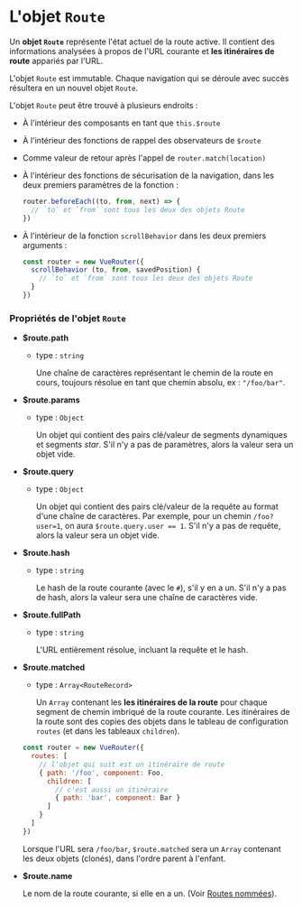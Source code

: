# L'objet `Route`

Un **objet `Route`** représente l'état actuel de la route active. Il contient des informations analysées à propos de l'URL courante et **les itinéraires de route** appariés par l'URL.

L'objet `Route` est immutable. Chaque navigation qui se déroule avec succès résultera en un nouvel objet `Route`.

L'objet `Route` peut être trouvé à plusieurs endroits :

- À l'intérieur des composants en tant que `this.$route`

- À l'intérieur des fonctions de rappel des observateurs de `$route`

- Comme valeur de retour après l'appel de `router.match(location)`

- À l'intérieur des fonctions de sécurisation de la navigation, dans les deux premiers paramètres de la fonction :

  ``` js
  router.beforeEach((to, from, next) => {
    // `to` et `from` sont tous les deux des objets Route
  })
  ```

- À l'intérieur de la fonction `scrollBehavior` dans les deux premiers arguments :

  ``` js
  const router = new VueRouter({
    scrollBehavior (to, from, savedPosition) {
      // `to` et `from` sont tous les deux des objets Route
    }
  })
  ```

### Propriétés de l'objet `Route`

- **$route.path**

  - type : `string`

    Une chaîne de caractères représentant le chemin de la route en cours, toujours résolue en tant que chemin absolu, ex : `"/foo/bar"`.

- **$route.params**

  - type : `Object`

    Un objet qui contient des pairs clé/valeur de segments dynamiques et segments *star*. S'il n'y a pas de paramètres, alors la valeur sera un objet vide.

- **$route.query**

  - type : `Object`

    Un objet qui contient des pairs clé/valeur de la requête au format d'une chaîne de caractères. Par exemple, pour un chemin `/foo?user=1`, on aura `$route.query.user == 1`. S'il n'y a pas de requête, alors la valeur sera un objet vide.

- **$route.hash**

  - type : `string`

    Le hash de la route courante (avec le `#`), s'il y en a un. S'il n'y a pas de hash, alors la valeur sera une chaîne de caractères vide.

- **$route.fullPath**

  - type : `string`

    L'URL entièrement résolue, incluant la requête et le hash.

- **$route.matched**

  - type : `Array<RouteRecord>`

    Un `Array` contenant les **les itinéraires de la route** pour chaque segment de chemin imbriqué de la route courante. Les itinéraires de la route sont des copies des objets dans le tableau de configuration `routes` (et dans les tableaux `children`).

  ``` js
  const router = new VueRouter({
    routes: [
      // l'objet qui suit est un itinéraire de route
      { path: '/foo', component: Foo,
        children: [
          // c'est aussi un itinéraire
          { path: 'bar', component: Bar }
        ]
      }
    ]
  })
  ```

  Lorsque l'URL sera `/foo/bar`, `$route.matched` sera un `Array` contenant les deux objets (clonés), dans l'ordre parent à l'enfant.

- **$route.name**

  Le nom de la route courante, si elle en a un. (Voir [Routes nommées](../essentials/named-routes.md)).
